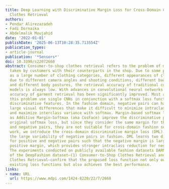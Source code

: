 ```yaml
---
title: Deep Learning with Discriminative Margin Loss for Cross-Domain Consumer-to-Shop
  Clothes Retrieval
authors:
- Pendar Alirezazadeh
- Fadi Dornaika
- Abdelmalik Moujahid
date: '2022-01-01'
publishDate: '2025-06-13T10:28:35.713554Z'
publication_types:
- article-journal
publication: '*Sensors*'
doi: 10.3390/s22072660
abstract: Consumer-to-shop clothes retrieval refers to the problem of matching photos
  taken by customers with their counterparts in the shop. Due to some problems, such
  as a large number of clothing categories, different appearances of clothing items
  due to different camera angles and shooting conditions, different background environments,
  and different body postures, the retrieval accuracy of traditional consumer-to-shop
  models is always low. With advances in convolutional neural networks (CNNs), the
  accuracy of garment retrieval has been significantly improved. Most approaches addressing
  this problem use single CNNs in conjunction with a softmax loss function to extract
  discriminative features. In the fashion domain, negative pairs can have small or
  large visual differences that make it difficult to minimize intraclass variance
  and maximize interclass variance with softmax. Margin-based softmax losses such
  as Additive Margin-Softmax (aka CosFace) improve the discriminative power of the
  original softmax loss, but since they consider the same margin for the positive
  and negative pairs, they are not suitable for cross-domain fashion search. In this
  work, we introduce the cross-domain discriminative margin loss (DML) to deal with
  the large variability of negative pairs in fashion. DML learns two different margins
  for positive and negative pairs such that the negative margin is larger than the
  positive margin, which provides stronger intraclass reduction for negative pairs.
  The experiments conducted on publicly available fashion datasets DARN and two benchmarks
  of the DeepFashion dataset—(1) Consumer-to-Shop Clothes Retrieval and (2) InShop
  Clothes Retrieval—confirm that the proposed loss function not only outperforms the
  existing loss functions but also achieves the best performance.
links:
- name: URL
  url: https://www.mdpi.com/1424-8220/22/7/2660
---
```

